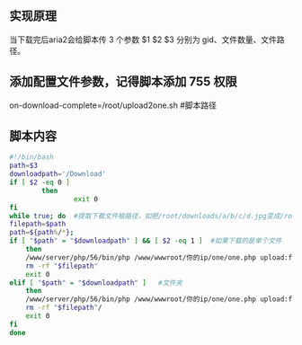 ## 实现原理
当下载完后aria2会给脚本传 3 个参数 $1 $2 $3 分别为 gid、文件数量、文件路径。

## 添加配置文件参数，记得脚本添加 755 权限
on-download-complete=/root/upload2one.sh #脚本路径

## 脚本内容
```sh
#!/bin/bash
path=$3
downloadpath='/Download'
if [ $2 -eq 0 ]
        then
                exit 0
fi
while true; do  #提取下载文件根路径，如把/root/downloads/a/b/c/d.jpg变成/root/downloads/a
filepath=$path
path=${path%/*};
if [ "$path" = "$downloadpath" ] && [ $2 -eq 1 ]  #如果下载的是单个文件
    then
    /www/server/php/56/bin/php /www/wwwroot/你的ip/one/one.php upload:file "$filepath" /upload/
    rm -rf "$filepath"
    exit 0
elif [ "$path" = "$downloadpath" ]   #文件夹
    then
    /www/server/php/56/bin/php /www/wwwroot/你的ip/one/one.php upload:folder "$filepath"/ /upload/"${filepath##*/}"/
    rm -rf "$filepath"/
    exit 0
fi
done
```
